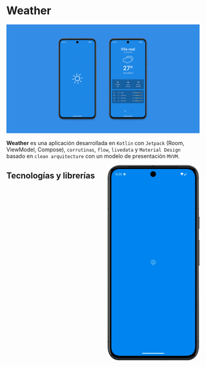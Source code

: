 # Weather

![Screenshot de la app](./app/assets/screenshots/weather_github_cover.jpg)

**Weather** es una aplicación desarrollada en `Kotlin` con `Jetpack` (Room, ViewModel, Compose), `corrutinas`, `flow`, `livedata` y `Material Design` basado en `clean arquitecture` con un modelo de presentación `MVVM`.

<p float="right">
  <img src="./app/assets/screenshots/weather_gif.gif" width="240px" align="right" style="margin-left: 20px;" />
</p>

## Tecnologías y librerías
